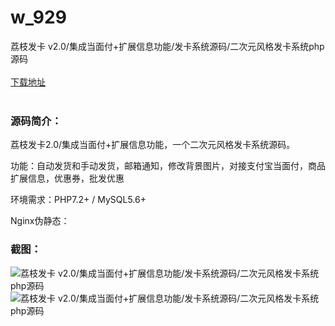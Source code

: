 # w_929
荔枝发卡 v2.0/集成当面付+扩展信息功能/发卡系统源码/二次元风格发卡系统php源码
<br/></br>
[下载地址](https://www.uuid2.com/929.html "下载地址")
<br/></br>
<h3>源码简介：</h3>
<p>荔枝发卡2.0/集成当面付+扩展信息功能，一个二次元风格发卡系统源码。<p>
<p>功能：自动发货和手动发货，邮箱通知，修改背景图片，对接支付宝当面付，商品扩展信息，优惠券，批发优惠<p>
<p>环境需求：PHP7.2+ / MySQL5.6+<p>
<p>Nginx伪静态：<p>
<h3>截图：</h3>
<img src="https://www.uuid2.com/wp-content/uploads/img/202105/148dfd0861.jpg" alt="荔枝发卡 v2.0/集成当面付+扩展信息功能/发卡系统源码/二次元风格发卡系统php源码"><img src="https://www.uuid2.com/wp-content/uploads/img/202105/148dfd0703.jpg" alt="荔枝发卡 v2.0/集成当面付+扩展信息功能/发卡系统源码/二次元风格发卡系统php源码">
